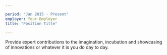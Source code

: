 ```yaml
---

period: "Jan 2015 - Present"
employer: Your Employer
title: "Position Title"

---
```


Provide expert contributions to the imagination, incubation and showcasing of innovations or whatever it is you do day to day. 